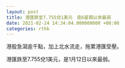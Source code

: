 ```yaml
---
layout: post
title: 港匯跌至7.755兌1美元　逾6星期以來最弱
date: 2021-02-24 14:34:04.000000000 +08:00
categories: rthk
---
```


港股急瀉逾千點，加上北水流走，拖累港匯受壓。

港匯跌至7.755兌1美元，是1月12日以來最弱。
